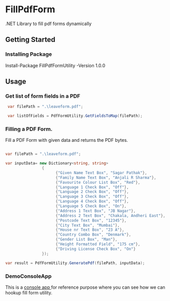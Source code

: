# FillPdfForm 

.NET Library to fill pdf forms dynamically 

## Getting Started

### Installing Package

Install-Package FillPdfFormUtility -Version 1.0.0

## Usage

### Get list of form fields in a PDF

```csharp
 var filePath = ".\leaveform.pdf";

 var listOfFields = PdfFormUtility.GetFieldsToMap(filePath);

```

### Filling a PDF Form.

Fill a PDF Form with given data and returns the PDF bytes.

```csharp

var filePath = ".\leaveform.pdf";

var inputData= new Dictionary<string, string>
                {
                      {"Given Name Text Box", "Sagar Pathak"},
                      {"Family Name Text Box", "Anjali R Sharma"},
                      {"Favourite Colour List Box", "Red"},
                      {"Language 1 Check Box", "Off"},
                      {"Language 2 Check Box", "Off"},
                      {"Language 3 Check Box", "Off"},
                      {"Language 4 Check Box", "Off"},
                      {"Language 5 Check Box", "On"},
                      {"Address 1 Text Box", "JB Nagar"},
                      {"Address 2 Text Box", "Chakala, Andheri East"},
                      {"Postcode Text Box", "12345"},
                      {"City Text Box", "Mumbai"},
                      {"House nr Text Box", "23 A"},
                      {"Country Combo Box", "Denmark"},
                      {"Gender List Box", "Man"},
                      {"Height Formatted Field", "175 cm"},
                      {"Driving License Check Box", "On"}
                });

var result = PdfFormUtility.GeneratePdf(filePath, inputData);

```

### DemoConsoleApp

This is a [console app ](https://github.com/PATHAKSAGAR/pdf-form-fillup-utility/blob/main/PdfFormFillUtility/Program.cs) for reference purpose where you can see how we can hookup fill form utility.
